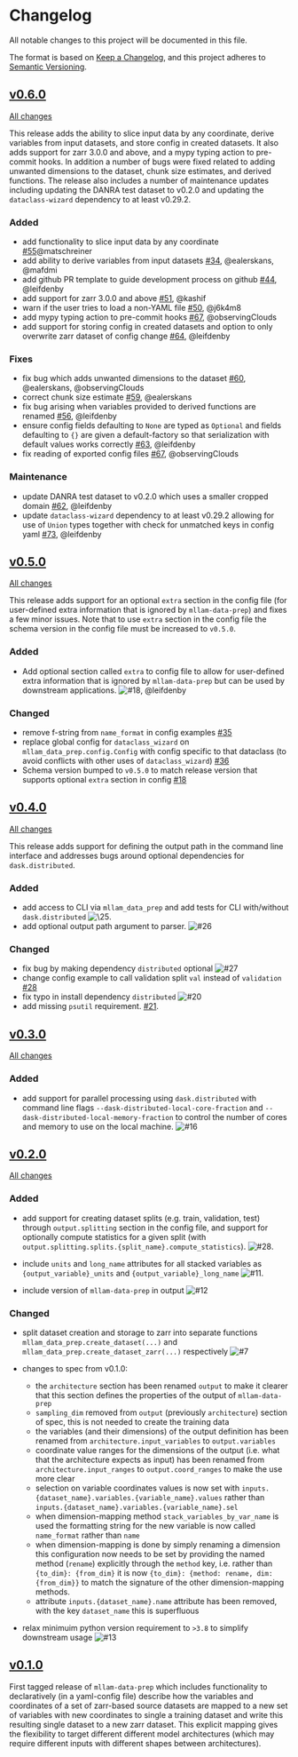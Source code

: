# Changelog

All notable changes to this project will be documented in this file.

The format is based on [Keep a Changelog](https://keepachangelog.com/en/1.1.0/),
and this project adheres to [Semantic Versioning](https://semver.org/spec/v2.0.0.html).

## [v0.6.0](https://github.com/mllam/mllam-data-prep/release/tag/v0.6.0)

[All changes](https://github.com/mllam/mllam-data-prep/compare/v0.6.0...v0.5.0)

This release adds the ability to slice input data by any coordinate, derive variables from input datasets, and store config in created datasets. It also adds support for zarr 3.0.0 and above, and a mypy typing action to pre-commit hooks. In addition a number of bugs were fixed related to adding unwanted dimensions to the dataset, chunk size estimates, and derived functions. The release also includes a number of maintenance updates including updating the DANRA test dataset to v0.2.0 and updating the `dataclass-wizard` dependency to at least v0.29.2.

### Added

- add functionality to slice input data by any coordinate [\#55](https://github.com/mllam/mllam-data-prep/pull/55a)@matschreiner
- add ability to derive variables from input datasets [\#34](https://github.com/mllam/mllam-data-prep/pull/34), @ealerskans, @mafdmi
- add github PR template to guide development process on github [\#44](https://github.com/mllam/mllam-data-prep/pull/44), @leifdenby
- add support for zarr 3.0.0 and above [\#51](https://github.com/mllam/mllam-data-prep/pull/51), @kashif
- warn if the user tries to load a non-YAML file [\#50](https://github.com/mllam/mllam-data-prep/pull/50), @j6k4m8
- add mypy typing action to pre-commit hooks [\#67](https://github.com/mllam/mllam-data-prep/pull/67), @observingClouds
- add support for storing config in created datasets and option to only overwrite zarr dataset of config change [\#64](https://github.com/mllam/mllam-data-prep/pull/64), @leifdenby

### Fixes

- fix bug which adds unwanted dimensions to the dataset [\#60](https://github.com/mllam/mllam-data-prep/pull/60), @ealerskans, @observingClouds
- correct chunk size estimate [\#59](https://github.com/mllam/mllam-data-prep/pull/59), @ealerskans
- fix bug arising when variables provided to derived functions are renamed [\#56](https://github.com/mllam/mllam-data-prep/pull/56), @leifdenby
- ensure config fields defaulting to `None` are typed as `Optional` and fields defaulting to `{}` are given a default-factory so that serialization with default values works correctly [\#63](https://github.com/mllam/mllam-data-prep/pull/63), @leifdenby
- fix reading of exported config files [\#67](https://github.com/mllam/mllam-data-prep/pull/67), @observingClouds

### Maintenance

- update DANRA test dataset to v0.2.0 which uses a smaller cropped domain [\#62](https://github.com/mllam/mllam-data-prep/pull/62), @leifdenby
- update `dataclass-wizard` dependency to at least v0.29.2 allowing for use of `Union` types together with check for unmatched keys in config yaml [\#73](https://github.com/mllam/mllam-data-prep/pull/73), @leifdenby


## [v0.5.0](https://github.com/mllam/mllam-data-prep/releases/tag/v0.5.0)

[All changes](https://github.com/mllam/mllam-data-prep/compare/v0.4.0...v0.5.0)

This release adds support for an optional `extra` section in the config file (for user-defined extra information that is ignored by `mllam-data-prep`) and fixes a few minor issues. Note that to use `extra` section in the config file the schema version in the config file must be increased to `v0.5.0`.

### Added

- Add optional section called `extra` to config file to allow for user-defined extra information that is ignored by `mllam-data-prep` but can be used by downstream applications. ![\#18](https://github.com/mllam/mllam-data-prep/pull/18), @leifdenby

### Changed

- remove f-string from `name_format` in config examples [\#35](https://github.com/mllam/mllam-data-prep/pull/35)
- replace global config for `dataclass_wizard` on `mllam_data_prep.config.Config` with config specific to that dataclass (to avoid conflicts with other uses of `dataclass_wizard`) [\#36](https://github.com/mllam/mllam-data-prep/pull/36)
- Schema version bumped to `v0.5.0` to match release version that supports optional `extra` section in config [\#18](https://github.com/mllam/mllam-data-prep/pull/18)


## [v0.4.0](https://github.com/mllam/mllam-data-prep/releases/tag/v0.4.0)

[All changes](https://github.com/mllam/mllam-data-prep/compare/v0.3.0...v0.4.0)

This release adds support for defining the output path in the command line
interface and addresses bugs around optional dependencies for
`dask.distributed`.

### Added

- add access to CLI via `mllam_data_prep` and add tests for CLI with/without `dask.distributed` ![\25](https://github.com/mllam/mllam-data-prep/pull/25).
- add optional output path argument to parser. ![\#26](https://github.com/mllam/mllam-data-prep/pull/26)

### Changed

- fix bug by making dependency `distributed` optional ![\#27](https://github.com/mllam/mllam-data-prep/pull/27)
- change config example to call validation split `val` instead of `validation` [\#28](https://github.com/mllam/mllam-data-prep/pull/28)
- fix typo in install dependency `distributed` ![\#20](https://github.com/mllam/mllam-data-prep/pull/20)
- add missing `psutil` requirement. [\#21](https://github.com/mllam/mllam-data-prep/pull/21).


## [v0.3.0](https://github.com/mllam/mllam-data-prep/releases/tag/v0.3.0)

[All changes](https://github.com/mllam/mllam-data-prep/compare/v0.2.0...v0.3.0)

### Added

- add support for parallel processing using `dask.distributed` with command
  line flags `--dask-distributed-local-core-fraction` and
  `--dask-distributed-local-memory-fraction` to control the number of cores and
  memory to use on the local machine.
  ![\#16](https://github.com/mllam/mllam-data-prep/pull/16)


## [v0.2.0](https://github.com/mllam/mllam-data-prep/releases/tags/v0.2.0)

[All changes](https://github.com/mllam/mllam-data-prep/compare/v0.1.0...v0.2.0)

### Added

- add support for creating dataset splits (e.g. train, validation, test)
  through `output.splitting` section in the config file, and support for
  optionally compute statistics for a given split (with
  `output.splitting.splits.{split_name}.compute_statistics`).
  ![\#28](https://github.com/mllam/mllam-data-prep/pull/10).

- include `units` and `long_name` attributes for all stacked variables as
  `{output_variable}_units` and `{output_variable}_long_name`
  ![\#11](https://github.com/mllam/mllam-data-prep/pull/11).

- include version of `mllam-data-prep` in output
  ![\#12](https://github.com/mllam/mllam-data-prep/pull/12)

### Changed

- split dataset creation and storage to zarr into separate functions
  `mllam_data_prep.create_dataset(...)` and
  `mllam_data_prep.create_dataset_zarr(...)` respectively
  ![\#7](https://github.com/mllam/mllam-data-prep/pull/7)

- changes to spec from v0.1.0:
  - the `architecture` section has been renamed `output` to make it clearer
    that this section defines the properties of the output of `mllam-data-prep`
  - `sampling_dim` removed from `output` (previously `architecture`) section of
    spec, this is not needed to create the training data
  - the variables (and their dimensions) of the output definition has been
    renamed from `architecture.input_variables` to `output.variables`
  - coordinate value ranges for the dimensions of the output (i.e. what that
    the architecture expects as input) has been renamed from
    `architecture.input_ranges` to `output.coord_ranges` to make the use more
    clear
  - selection on variable coordinates values is now set with
    `inputs.{dataset_name}.variables.{variable_name}.values` rather than
    `inputs.{dataset_name}.variables.{variable_name}.sel`
  - when dimension-mapping method `stack_variables_by_var_name` is used the
    formatting string for the new variable is now called `name_format` rather
    than `name`
  - when dimension-mapping is done by simply renaming a dimension this
    configuration now needs to be set by providing the named method (`rename`)
    explicitly through the `method` key, i.e. rather than `{to_dim}:
    {from_dim}` it is now `{to_dim}: {method: rename, dim: {from_dim}}` to
    match the signature of the other dimension-mapping methods.
  - attribute `inputs.{dataset_name}.name` attribute has been removed, with the
    key `dataset_name` this is superfluous

- relax minimuim python version requirement to `>3.8` to simplify downstream
  usage ![\#13](https://github.com/mllam/mllam-data-prep/pull/13)

## [v0.1.0](https://github.com/mllam/mllam-data-prep/releases/tag/v0.1.0)

First tagged release of `mllam-data-prep` which includes functionality to
declaratively (in a yaml-config file) describe how the variables and
coordinates of a set of zarr-based source datasets are mapped to a new set of
variables with new coordinates to single a training dataset and write this
resulting single dataset to a new zarr dataset. This explicit mapping gives the
flexibility to target different different model architectures (which may
require different inputs with different shapes between architectures).
